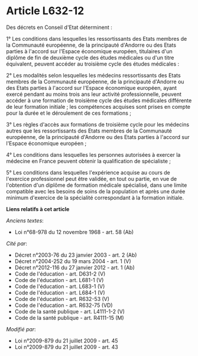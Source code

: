 # Article L632-12

Des décrets en Conseil d'Etat déterminent :

1° Les conditions dans lesquelles les ressortissants des Etats membres de la Communauté européenne, de la principauté
d'Andorre ou des Etats parties à l'accord sur l'Espace économique européen, titulaires d'un diplôme de fin de deuxième cycle
des études médicales ou d'un titre équivalent, peuvent accéder au troisième cycle des études médicales :

2° Les modalités selon lesquelles les médecins ressortissants des Etats membres de la Communauté européenne, de la
principauté d'Andorre ou des Etats parties à l'accord sur l'Espace économique européen, ayant exercé pendant au moins trois
ans leur activité professionnelle, peuvent accéder à une formation de troisième cycle des études médicales différente de leur
formation initiale ; les compétences acquises sont prises en compte pour la durée et le déroulement de ces formations ;

3° Les règles d'accès aux formations de troisième cycle pour les médecins autres que les ressortissants des Etats membres de
la Communauté européenne, de la principauté d'Andorre ou des Etats parties à l'accord sur l'Espace économique européen ;

4° Les conditions dans lesquelles les personnes autorisées à exercer la médecine en France peuvent obtenir la qualification
de spécialiste ;

5° Les conditions dans lesquelles l'expérience acquise au cours de l'exercice professionnel peut être validée, en tout ou
partie, en vue de l'obtention d'un diplôme de formation médicale spécialisé, dans une limite compatible avec les besoins de
soins de la population et après une durée minimum d'exercice de la spécialité correspondant à la formation initiale.

**Liens relatifs à cet article**

_Anciens textes_:

  - Loi n°68-978 du 12 novembre 1968 - art. 58 (Ab)

_Cité par_:

  - Décret n°2003-76 du 23 janvier 2003 - art. 2 (Ab)
  - Décret n°2004-252 du 19 mars 2004 - art. 1 (V)
  - Décret n°2012-116 du 27 janvier 2012 - art. 1 (Ab)
  - Code de l'éducation - art. D631-2 (V)
  - Code de l'éducation - art. L681-1 (V)
  - Code de l'éducation - art. L683-1 (V)
  - Code de l'éducation - art. L684-1 (V)
  - Code de l'éducation - art. R632-53 (V)
  - Code de l'éducation - art. R632-75 (VD)
  - Code de la santé publique - art. L4111-1-2 (V)
  - Code de la santé publique - art. R4111-15 (M)

_Modifié par_:

  - Loi n°2009-879 du 21 juillet 2009 - art. 45
  - Loi n°2009-879 du 21 juillet 2009 - art. 43
